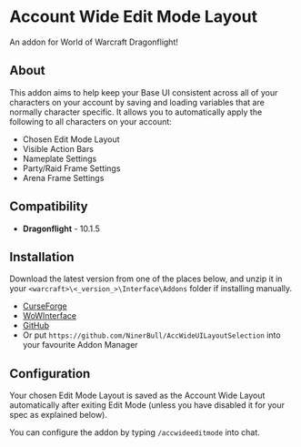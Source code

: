 # Account Wide Edit Mode Layout

An addon for World of Warcraft Dragonflight!

## About
This addon aims to help keep your Base UI consistent across all of your characters on your account by saving and loading variables that are normally character specific.
It allows you to automatically apply the following to all characters on your account:
* Chosen Edit Mode Layout
* Visible Action Bars
* Nameplate Settings
* Party/Raid Frame Settings
* Arena Frame Settings

## Compatibility
* **Dragonflight** - 10.1.5

## Installation
Download the latest version from one of the places below, and unzip it in your `<warcraft>\<_version_>\Interface\Addons` folder if installing manually.

* [CurseForge](https://www.curseforge.com/wow/addons/account-wide-ui)
* [WoWInterface](https://www.wowinterface.com/downloads/info26459-AccountWideUILayoutSelection.html)
* [GitHub](https://github.com/NinerBull/AccWideUILayoutSelection/releases/latest)
* Or put `https://github.com/NinerBull/AccWideUILayoutSelection` into your favourite Addon Manager


## Configuration
Your chosen Edit Mode Layout is saved as the Account Wide Layout automatically after exiting Edit Mode (unless you have disabled it for your spec as explained below).

You can configure the addon by typing `/accwideeditmode` into chat.